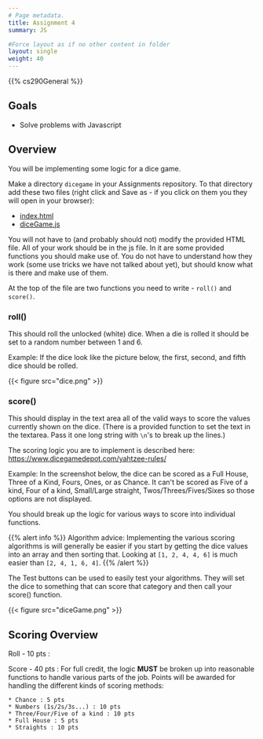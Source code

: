 ```yaml
---
# Page metadata.
title: Assignment 4
summary: JS

#Force layout as if no other content in folder
layout: single
weight: 40
---
```


{{% cs290General %}}

## Goals

* Solve problems with Javascript

## Overview

You will be implementing some logic for a dice game.

Make a directory `dicegame` in your Assignments repository. To that directory add these two files (right click and Save as - if you click on them you
they will open in your browser):

* [index.html](files/index.html)
* [diceGame.js](files/diceGame.html)

You will not have to (and probably should not) modify the provided HTML file. All of your
work should be in the js file. In it are some provided functions you should make use of.
You do not have to understand how they work (some use tricks we have not talked about yet),
but should know what is there and make use of them.

At the top of the file are two functions you need to write - `roll()` and `score()`.

### roll()

This should roll the unlocked (white) dice. When a die is rolled it should be set to
a random number between 1 and 6.

Example: If the dice look like the picture below, the first, second, and fifth dice
should be rolled. 

{{< figure src="dice.png" >}}

### score()

This should display in the text area all of the valid ways to score the values currently shown on
the dice. (There is a provided function to set the text in the textarea. Pass it one long string with
`\n`'s to break up the lines.)

The scoring logic you are to implement is described here: https://www.dicegamedepot.com/yahtzee-rules/

Example: In the screenshot below, the dice can be scored as a Full House, Three of a Kind, Fours, Ones,
or as Chance. It can't be scored as Five of a kind, Four of a kind, Small/Large straight, Twos/Threes/Fives/Sixes
so those options are not displayed.

You should break up the logic for various ways to score into individual functions.

{{% alert info %}}
Algorithm advice: Implementing the various scoring algorithms is will generally be easier if you
start by getting the dice values into an array and then sorting that. Looking at `[1, 2, 4, 4, 6]`
is much easier than `[2, 4, 1, 6, 4]`.
{{% /alert %}}

The Test buttons can be used to easily test your algorithms. They will set the dice to something that
can score that category and then call your score() function.

{{< figure src="diceGame.png" >}}

## Scoring Overview

Roll - 10 pts
: 

Score - 40 pts
: For full credit, the logic **MUST** be broken up into reasonable functions to handle various
parts of the job. Points will be awarded for handling the different kinds of scoring methods:

    * Chance : 5 pts
    * Numbers (1s/2s/3s...) : 10 pts
    * Three/Four/Five of a kind : 10 pts
    * Full House : 5 pts
    * Straights : 10 pts

